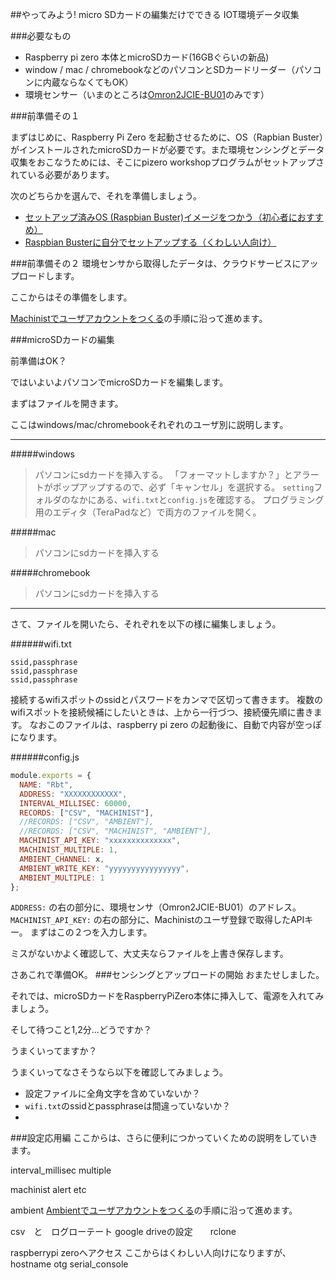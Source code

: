 ##やってみよう! micro SDカードの編集だけでできる IOT環境データ収集

###必要なもの

- Raspberry pi zero 本体とmicroSDカード(16GBぐらいの新品)
- window / mac / chromebookなどのパソコンとSDカードリーダー（パソコンに内蔵ならなくてもOK）
- 環境センサー（いまのところは[Omron2JCIE-BU01]()のみです）

###前準備その１

まずはじめに、Raspberry Pi Zero を起動させるために、OS（Rapbian Buster）がインストールされたmicroSDカードが必要です。また環境センシングとデータ収集をおこなうためには、そこにpizero workshopプログラムがセットアップされている必要があります。

次のどちらかを選んで、それを準備しましょう。

- [セットアップ済みOS (Raspbian Buster)イメージをつかう（初心者におすすめ）]()
- [Raspbian Busterに自分でセットアップする（くわしい人向け）]()


###前準備その２
環境センサから取得したデータは、クラウドサービスにアップロードします。

ここからはその準備をします。

[Machinistでユーザアカウントをつくる]()の手順に沿って進めます。

<!--[Machinistでユーザアカウントをつくる]()か、[Ambientでユーザアカウントをつくる]()のどちらかを選び（両方でもよい）手順に沿って進めます。
-->

###microSDカードの編集

前準備はOK？

ではいよいよパソコンでmicroSDカードを編集します。

まずはファイルを開きます。

ここはwindows/mac/chromebookそれぞれのユーザ別に説明します。

---

#####windows
>パソコンにsdカードを挿入する。
「フォーマットしますか？」とアラートがポップアップするので、必ず「キャンセル」を選択する。
`setting`フォルダのなかにある、`wifi.txt`と`config.js`を確認する。
プログラミング用のエディタ（TeraPadなど）で両方のファイルを開く。

#####mac
>パソコンにsdカードを挿入する

#####chromebook
>パソコンにsdカードを挿入する

---

さて、ファイルを開いたら、それぞれを以下の様に編集しましょう。

######wifi.txt
```
ssid,passphrase
ssid,passphrase
ssid,passphrase
```
接続するwifiスポットのssidとパスワードをカンマで区切って書きます。
複数のwifiスポットを接続候補にしたいときは、上から一行づつ、接続優先順に書きます。
なおこのファイルは、raspberry pi zero の起動後に、自動で内容が空っぽになります。

######config.js
```js
module.exports = {
  NAME: "Rbt",
  ADDRESS: "XXXXXXXXXXXX",
  INTERVAL_MILLISEC: 60000,
  RECORDS: ["CSV", "MACHINIST"],
  //RECORDS: ["CSV", "AMBIENT"],
  //RECORDS: ["CSV", "MACHINIST", "AMBIENT"],
  MACHINIST_API_KEY: "xxxxxxxxxxxxxx",
  MACHINIST_MULTIPLE: 1,
  AMBIENT_CHANNEL: x,
  AMBIENT_WRITE_KEY: "yyyyyyyyyyyyyyyy",
  AMBIENT_MULTIPLE: 1
};
```
`ADDRESS:` の右の部分に、環境センサ（Omron2JCIE-BU01）のアドレス。
`MACHINIST_API_KEY:` の右の部分に、Machinistのユーザ登録で取得したAPIキー。
まずはこの２つを入力します。

ミスがないかよく確認して、大丈夫ならファイルを上書き保存します。

さあこれで準備OK。
###センシングとアップロードの開始
おまたせしました。

それでは、microSDカードをRaspberryPiZero本体に挿入して、電源を入れてみましょう。

そして待つこと1,2分…どうですか？

うまくいってますか？

うまくいってなさそうなら以下を確認してみましょう。
- 設定ファイルに全角文字を含めていないか？
- `wifi.txt`のssidとpassphraseは間違っていないか？
- 

###設定応用編
ここからは、さらに便利につかっていくための説明をしていきます。

interval_millisec
multiple 

machinist alert etc

ambient  [Ambientでユーザアカウントをつくる]()の手順に沿って進めます。

csv　と　ログローテート
google driveの設定　　rclone

raspberrypi zeroへアクセス
ここからはくわしい人向けになりますが、hostname otg serial_console